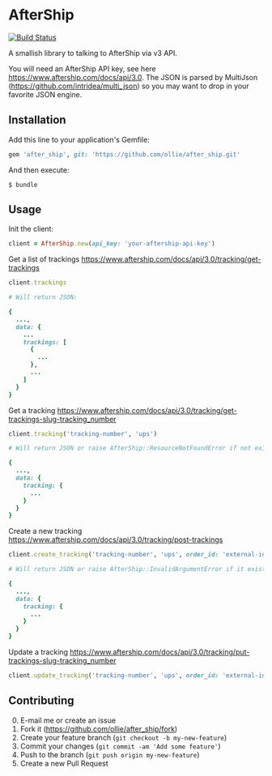 # AfterShip

[![Build Status](https://travis-ci.org/ollie/after_ship.svg?branch=master)](https://travis-ci.org/ollie/after_ship)

A smallish library to talking to AfterShip via v3 API.

You will need an AfterShip API key, see here https://www.aftership.com/docs/api/3.0.
The JSON is parsed by MultiJson (https://github.com/intridea/multi_json) so
you may want to drop in your favorite JSON engine.

## Installation

Add this line to your application's Gemfile:

```ruby
gem 'after_ship', git: 'https://github.com/ollie/after_ship.git'
```

And then execute:

    $ bundle

## Usage

Init the client:

```ruby
client = AfterShip.new(api_key: 'your-aftership-api-key')
```

Get a list of trackings
https://www.aftership.com/docs/api/3.0/tracking/get-trackings

```ruby
client.trackings

# Will return JSON:

{
  ...,
  data: {
    ...
    trackings: [
      {
        ...
      },
      ...
    ]
  }
}
```

Get a tracking
https://www.aftership.com/docs/api/3.0/tracking/get-trackings-slug-tracking_number

```ruby
client.tracking('tracking-number', 'ups')

# Will return JSON or raise AfterShip::ResourceNotFoundError if not exists:

{
  ...,
  data: {
    tracking: {
      ...
    }
  }
}
```

Create a new tracking
https://www.aftership.com/docs/api/3.0/tracking/post-trackings

```ruby
client.create_tracking('tracking-number', 'ups', order_id: 'external-id')

# Will return JSON or raise AfterShip::InvalidArgumentError if it exists:

{
  ...,
  data: {
    tracking: {
      ...
    }
  }
}
```

Update a tracking
https://www.aftership.com/docs/api/3.0/tracking/put-trackings-slug-tracking_number

```ruby
client.update_tracking('tracking-number', 'ups', order_id: 'external-id')
```

## Contributing

0. E-mail me or create an issue
1. Fork it (https://github.com/ollie/after_ship/fork)
2. Create your feature branch (`git checkout -b my-new-feature`)
3. Commit your changes (`git commit -am 'Add some feature'`)
4. Push to the branch (`git push origin my-new-feature`)
5. Create a new Pull Request
